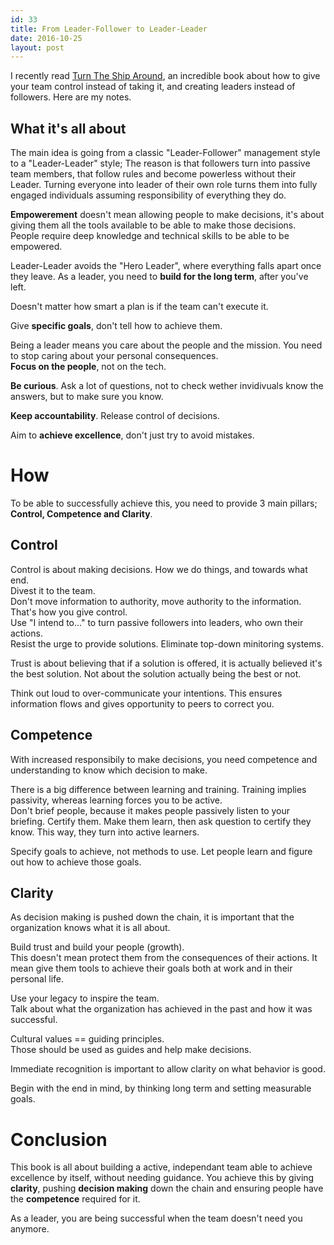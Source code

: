 ```yaml
---
id: 33
title: From Leader-Follower to Leader-Leader
date: 2016-10-25
layout: post
---
```


I recently read [Turn The Ship Around](https://www.amazon.com/Turn-Ship-Around-Turning-Followers/dp/1591846404/ref=sr_1_1?ie=UTF8&qid=1477376801&sr=8-1&keywords=turn+the+ship+around), an incredible book about how to give your team control instead of taking it, and creating leaders instead of followers. Here are my notes.

## What it's all about
The main idea is going from a classic "Leader-Follower" management style to a "Leader-Leader" style; The reason is that followers turn into passive team members, that follow rules and become powerless without their Leader. Turning everyone into leader of their own role turns them into fully engaged individuals assuming responsibility of everything they do.

**Empowerement** doesn't mean allowing people to make decisions, it's about giving them all the tools available to be able to make those decisions.  
People require deep knowledge and technical skills to be able to be empowered.

Leader-Leader avoids the "Hero Leader", where everything falls apart once they leave. As a leader, you need to **build for the long term**, after you've left.

Doesn't matter how smart a plan is if the team can't execute it.

Give **specific goals**, don't tell how to achieve them.

Being a leader means you care about the people and the mission. You need to stop caring about your personal consequences.  
**Focus on the people**, not on the tech.

**Be curious**. Ask a lot of questions, not to check wether invidivuals know the answers, but to make sure you know.

**Keep accountability**. Release control of decisions.

Aim to **achieve excellence**, don't just try to avoid mistakes.

# How
To be able to successfully achieve this, you need to provide 3 main pillars; **Control, Competence and Clarity**.

## Control
Control is about making decisions. How we do things, and towards what end.  
Divest it to the team.  
Don't move information to authority, move authority to the information. That's how you give control.  
Use "I intend to..." to turn passive followers into leaders, who own their actions.  
Resist the urge to provide solutions. Eliminate top-down minitoring systems.  

Trust is about believing that if a solution is offered, it is actually believed it's the best solution. Not about the solution actually being the best or not.

Think out loud to over-communicate your intentions. This ensures information flows and gives opportunity to peers to correct you.


## Competence
With increased responsibily to make decisions, you need competence and understanding to know which decision to make.  

There is a big difference between learning and training. Training implies passivity, whereas learning forces you to be active.  
Don't brief people, because it makes people passively listen to your briefing. Certify them. Make them learn, then ask question to certify they know. This way, they turn into active learners.  

Specify goals to achieve, not methods to use. Let people learn and figure out how to achieve those goals. 


## Clarity
As decision making is pushed down the chain, it is important that the organization knows what it is all about.  

Build trust and build your people (growth).  
This doesn't mean protect them from the consequences of their actions. It mean give them tools to achieve their goals both at work and in their personal life.

Use your legacy to inspire the team.  
Talk about what the organization has achieved in the past and how it was successful.

Cultural values == guiding principles.  
Those should be used as guides and help make decisions.

Immediate recognition is important to allow clarity on what behavior is good.  

Begin with the end in mind, by thinking long term and setting measurable goals.  

# Conclusion
This book is all about building a active, independant team able to achieve excellence by itself, without needing guidance.  You achieve this by giving **clarity**, pushing **decision making** down the chain and ensuring people have the **competence** required for it.  

As a leader, you are being successful when the team doesn't need you anymore.
  